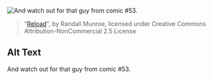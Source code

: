 ![And watch out for that guy from comic #53.](https://imgs.xkcd.com/comics/reload.png)
> "[Reload](https://xkcd.com/188/)", by Randall Munroe, licensed under Creative Commons Attribution-NonCommercial 2.5 License

## Alt Text
And watch out for that guy from comic #53.
